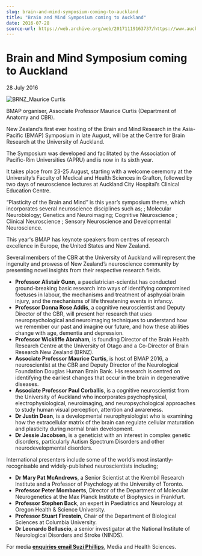 ```yaml
---
slug: brain-and-mind-symposium-coming-to-auckland
title: "Brain and Mind Symposium coming to Auckland"
date: 2016-07-28
source-url: https://web.archive.org/web/20171119163737/https://www.auckland.ac.nz/en/about/news-events-and-notices/news/news-2016/07/brain-and-mind-symposium-coming-to-auckland.html
---
```

Brain and Mind Symposium coming to Auckland
===========================================

28 July 2016

![BRNZ_Maurice Curtis](https://www.auckland.ac.nz/en/about/news-events-and-notices/news/news-2016/07/brain-and-mind-symposium-coming-to-auckland/_jcr_content/par/textimage/image.img.jpg/1469674066459.jpg "BRNZ_Maurice Curtis")

BMAP organiser, Associate Professor Maurice Curtis (Department of Anatomy and CBR).

New Zealand’s first ever hosting of the Brain and Mind Research in the Asia-Pacific (BMAP) Symposium in late August, will be at the Centre for Brain Research at the University of Auckland.

The Symposium was developed and facilitated by the Association of Pacific-Rim Universities (APRU) and is now in its sixth year.

It takes place from 23-25 August, starting with a welcome ceremony at the University’s Faculty of Medical and Health Sciences in Grafton, followed by two days of neuroscience lectures at Auckland City Hospital’s Clinical Education Centre.

“Plasticity of the Brain and Mind” is this year’s symposium theme, which incorporates several neuroscience disciplines such as; ; Molecular Neurobiology; Genetics and Neuroimaging; Cognitive Neuroscience ; Clinical Neuroscience ; Sensory Neuroscience and Developmental Neuroscience.

This year's BMAP has keynote speakers from centres of research excellence in Europe, the United States and New Zealand.

Several members of the CBR at the University of Auckland will represent the ingenuity and prowess of New Zealand’s neuroscience community by presenting novel insights from their respective research fields.

*   **Professor Alistair Gunn**, a paediatrician-scientist has conducted ground-breaking basic research into ways of identifying compromised foetuses in labour, the mechanisms and treatment of asphyxial brain injury, and the mechanisms of life threatening events in infancy.
*   **Professor Donna Rose Addis**, a cognitive neuroscientist and Deputy Director of the CBR, will present her research that uses neuropsychological and neuroimaging techniques to understand how we remember our past and imagine our future, and how these abilities change with age, dementia and depression.
*   **Professor Wickliffe Abraham**, is founding Director of the Brain Health Research Centre at the University of Otago and a Co-Director of Brain Research New Zealand (BRNZ).
*   **Associate Professor Maurice Curtis**, is host of BMAP 2016, a neuroscientist at the CBR and Deputy Director of the Neurological Foundation Douglas Human Brain Bank. His research is centred on identifying the earliest changes that occur in the brain in degenerative diseases.
*   **Associate Professor Paul Corballis**, is a cognitive neuroscientist from the University of Auckland who incorporates psychophysical, electrophysiological, neuroimaging, and neuropsychological approaches to study human visual perception, attention and awareness.
*   **Dr Justin Dean**, is a developmental neurophysiologist who is examining how the extracellular matrix of the brain can regulate cellular maturation and plasticity during normal brain development.
*   **Dr Jessie Jacobsen**, is a geneticist with an interest in complex genetic disorders, particularly Autism Spectrum Disorders and other neurodevelopmental disorders.

International presenters include some of the world’s most instantly-recognisable and widely-published neuroscientists including;

*   **Dr Mary Pat McAndrews**, a Senior Scientist at the Krembil Research Institute and a Professor of Psychology at the University of Toronto.
*   **Professor Peter Mombaerts**, Director of the Department of Molecular Neurogenetics at the Max Planck Institute of Biophysics in Frankfurt.
*   **Professor Stephen Back**, an expert in Paediatrics and Neurology at Oregon Health & Science University.
*   **Professor Stuart Firestein**, Chair of the Department of Biological Sciences at Columbia University.
*   **Dr Leonardo Belluscio**, a senior investigator at the National Institute of Neurological Disorders and Stroke (NINDS).

For media **[enquiries email Suzi Phillips](mailto:s.phillips@auckland.ac.nz)**, Media and Health Sciences.